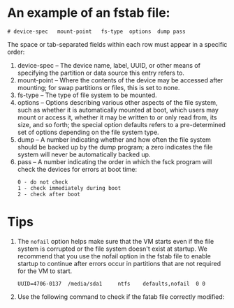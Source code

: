 # An example of an fstab file:
```
# device-spec   mount-point   fs-type  options  dump pass
```
The space or tab-separated fields within each row must appear in a specific order:

1. device-spec – The device name, label, UUID, or other means of specifying the partition or data source this entry refers to.
2. mount-point – Where the contents of the device may be accessed after mounting; for swap partitions or files, this is set to none.
3. fs-type – The type of file system to be mounted.
4. options – Options describing various other aspects of the file system, such as whether it is automatically mounted at boot, which users may mount or access it, whether it may be written to or only read from, its size, and so forth; the special option defaults refers to a pre-determined set of options depending on the file system type.
5. dump – A number indicating whether and how often the file system should be backed up by the dump program; a zero indicates the file system will never be automatically backed up.
6. pass – A number indicating the order in which the fsck program will check the devices for errors at boot time:
    ```
    0 - do not check
    1 - check immediately during boot
    2 - check after boot
    ```
# Tips
1. The `nofail` option helps make sure that the VM starts even if the file system is corrupted or the file system doesn't exist at startup. We recommend that you use the nofail option in the fstab file to enable startup to continue after errors occur in partitions that are not required for the VM to start.
    ```
    UUID=4706-0137  /media/sda1     ntfs    defaults,nofail  0 0
    ```
2. Use the following command to check if the fatab file correctly modified:
    ```

    ```